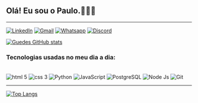 
## Olá! Eu sou o Paulo.🧔🏻🖖
---

[![LinkedIn](https://img.shields.io/badge/LinkedIn-0077B5?style=for-the-badge&logo=linkedin&logoColor=white)](https://www.linkedin.com/in/pauloeduardoguedes/)
[![Gmail](https://img.shields.io/badge/Gmail-D14836?style=for-the-badge&logo=gmail&logoColor=white)](https://mail.google.com/mail/)
[![Whatsapp](https://img.shields.io/badge/WhatsApp-25D366?style=for-the-badge&logo=whatsapp&logoColor=white)](https://drive.google.com/file/d/1SydtWD_OM5F8-dMLivXnIRvREY4NmTnD/view?usp=sharing)
[![Discord](https://img.shields.io/badge/Discord-7289DA?style=for-the-badge&logo=discord&logoColor=white)](https://discord.com/channels/@me)



[![Guedes GitHub stats](https://github-readme-stats.vercel.app/api?username=guedespeter&theme=midnight-purple)](https://github.com/guedespeter/github-readme-stats)



###  Tecnologias usadas no meu dia a dia:
<div style="display: inline_block"><br/>
    <img align="center" alt="html 5" src="https://img.shields.io/badge/HTML5-E34F26?style=for-the-badge&logo=html5&logoColor=white"/>
    <img align="center" alt="css 3" src="https://img.shields.io/badge/CSS3-1572B6?style=for-the-badge&logo=css3&logoColor=white"/>
    <img align="center" alt="Python" src="https://img.shields.io/badge/Python-14354C?style=for-the-badge&logo=python&logoColor=white"/>
    <img align="center" alt="JavaScript" src="https://img.shields.io/badge/JavaScript-323330?style=for-the-badge&logo=javascript&logoColor=F7DF1E"/>
    <img align="center" alt="PostgreSQL" src="https://img.shields.io/badge/PostgreSQL-316192?style=for-the-badge&logo=postgresql&logoColor=white"/>
    <img align="center" alt="Node Js" src="https://img.shields.io/badge/Node.js-43853D?style=for-the-badge&logo=node.js&logoColor=white"/>
    <img align="center" alt="Git" src="https://img.shields.io/badge/GIT-E44C30?style=for-the-badge&logo=git&logoColor=white"/><br/>
</div>

---
[![Top Langs](https://github-readme-stats.vercel.app/api/top-langs/?username=guedespeter&theme=midnight-purple)](https://github.com/guedespeter/github-readme-stats)

